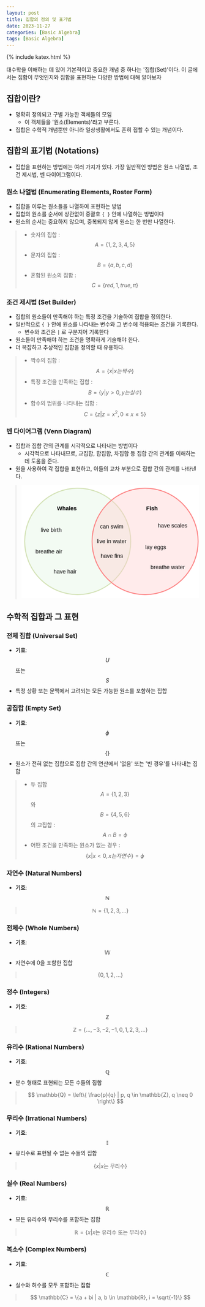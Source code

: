 ```yaml
---
layout: post
title: 집합의 정의 및 표기법
date: 2023-11-27
categories: [Basic Algebra]
tags: [Basic Algebra]
---
```


{% include katex.html %}

대수학을 이해하는 데 있어 기본적이고 중요한 개념 중 하나는 '집합(Set)'이다. 이 글에서는 집합이 무엇인지와 집합을 표현하는 다양한 방법에 대해 알아보자

## 집합이란?

- 명확히 정의되고 구별 가능한 객체들의 모임
  - 이 객체들을 '원소(Elements)'라고 부른다.
- 집합은 수학적 개념뿐만 아니라 일상생활에서도 흔히 접할 수 있는 개념이다.

## 집합의 표기법 (Notations)

- 집합을 표현하는 방법에는 여러 가지가 있다. 가장 일반적인 방법은 원소 나열법, 조건 제시법, 벤 다이어그램이다.

### 원소 나열법 (Enumerating Elements, Roster Form)

- 집합을 이루는 원소들을 나열하여 표현하는 방법
- 집합의 원소를 순서에 상관없이 중괄호 `{ }` 안에 나열하는 방법이다
- 원소의 순서는 중요하지 않으며, 중복되지 않게 원소는 한 번만 나열한다.

> - 숫자의 집합 : $$A = \left\{1,2,3,4,5\right\}$$
> - 문자의 집합 : $$B = \left\{a,b,c,d\right\}$$
> - 혼합된 원소의 집합 : $$C = \left\{red,1,true,\pi \right\}$$

### 조건 제시법 (Set Builder)

- 집합의 원소들이 만족해야 하는 특정 조건을 기술하여 집합을 정의한다.
- 일반적으로 `{ }` 안에 원소를 나타내는 변수와 그 변수에 적용되는 조건을 기록한다.
  - 변수와 조건은 `|` 로 구분지어 기록한다
- 원소들이 만족해야 하는 조건을 명확하게 기술해야 한다.
- 더 복잡하고 추상적인 집합을 정의할 때 유용하다.

> - 짝수의 집합 : $$A = \left\{ x \lvert x는 짝수 \right\}$$
> - 특정 조건을 만족하는 집합 : $$B = \left\{ y \lvert y > 0, y는 실수 \right\}$$
> - 함수의 범위를 나타내는 집합 : $$C = \left\{ z \lvert z = x^{2}, 0 \leq  x \leq 5 \right\} $$

### 벤 다이어그램 (Venn Diagram)

- 집합과 집합 간의 관계를 시각적으로 나타내는 방법이다
  - 시각적으로 나타내므로, 교집합, 합집합, 차집합 등 집합 간의 관계를 이해하는 데 도움을 준다.
- 원을 사용하여 각 집합을 표현하고, 이들의 교차 부분으로 집합 간의 관계를 나타낸다.

> ![Venn diagram](/assets/img/2023-11-27-집합의%20정의%20및%20표기법/2023-11-27-00-10-06.png)

## 수학적 집합과 그 표현

### 전체 집합 (Universal Set)

- **기호**: $$U$$ 또는 $$S$$
- 특정 상황 또는 문맥에서 고려되는 모든 가능한 원소를 포함하는 집합

### 공집합 (Empty Set)

- **기호**: $$\phi$$ 또는 $$ \left\{ \right\} $$
- 원소가 전혀 없는 집합으로 집합 간의 연산에서 '없음' 또는 '빈 경우'를 나타내는 집합

> - 두 집합 $$A = \left\{1,2,3 \right\}$$ 와 $$B = \left\{4,5,6 \right\}$$의 교집합 : $$A \cap B = \phi $$
> - 어떤 조건을 만족하는 원소가 없는 경우 : $$\left\{ x \lvert x < 0, x는 자연수 \right\} = \phi $$

### 자연수 (Natural Numbers)

- **기호**: $$ \mathbb{N} $$

> $$ \mathbb{N} = \{1, 2, 3, \ldots\} $$

### 전체수 (Whole Numbers)

- **기호**: $$ \mathbb{W} $$
- 자연수에 0을 포함한 집합

> $$ \{0, 1, 2, \ldots\} $$

### 정수 (Integers)

- **기호**: $$ \mathbb{Z} $$

> $$ \mathbb{Z} = \{\ldots, -3, -2, -1, 0, 1, 2, 3, \ldots\} $$

### 유리수 (Rational Numbers)

- **기호**: $$ \mathbb{Q} $$
- 분수 형태로 표현되는 모든 수들의 집합

> $$ \mathbb{Q} = \left\{ \frac{p}{q} | p, q \in \mathbb{Z}, q \neq 0 \right\} $$

### 무리수 (Irrational Numbers)

- **기호**: $$ \mathbb{I} $$
- 유리수로 표현될 수 없는 수들의 집합

> $$ \{x | x \text{는 무리수}\} $$

### 실수 (Real Numbers)

- **기호**: $$ \mathbb{R} $$
- 모든 유리수와 무리수를 포함하는 집합

> $$ \mathbb{R} = \{x | x \text{는 유리수 또는 무리수}\} $$

### 복소수 (Complex Numbers)

- **기호**: $$ \mathbb{C} $$
- 실수와 허수를 모두 포함하는 집합

> $$ \mathbb{C} = \{a + bi | a, b \in \mathbb{R}, i = \sqrt{-1}\} $$
